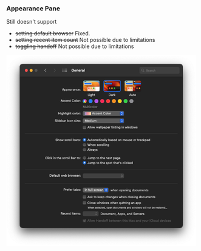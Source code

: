 ### Appearance Pane
Still doesn't support
- ~~setting default browser~~ Fixed.
- ~~setting recent item count~~ Not possible due to limitations
- ~~toggling handoff~~ Not possible due to limitations

<img width="500" alt="Example Screenshot" src="../images/appearance-pane-screenshot-2023-06-13.png">
